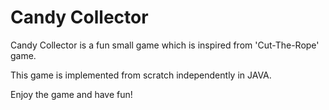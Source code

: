 # Candy Collector

Candy Collector is a fun small game which is inspired from 'Cut-The-Rope' game.

This game is implemented from scratch independently in JAVA.

Enjoy the game and have fun!
